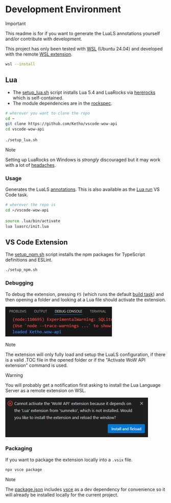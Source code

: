 # Development Environment
> [!IMPORTANT]  
> This readme is for if you want to generate the LuaLS annotations yourself and/or contribute with development.

This project has only been tested with [WSL](https://code.visualstudio.com/docs/remote/wsl) (Ubuntu 24.04) and developed with the remote [WSL extension](https://marketplace.visualstudio.com/items?itemName=ms-vscode-remote.remote-wsl).
```sh
wsl --install
```

## Lua
- The [setup_lua.sh](setup_lua.sh) script installs Lua 5.4 and LuaRocks via [hererocks](https://github.com/luarocks/hererocks) which is self-contained.
- The module dependencies are in the [rockspec](https://github.com/Ketho/vscode-wow-api/blob/master/vscode-wow-api-scm-0.rockspec).
```sh
# wherever you want to clone the repo
cd ~
git clone https://github.com/Ketho/vscode-wow-api
cd vscode-wow-api

./setup_lua.sh
```

> [!NOTE]  
> Setting up LuaRocks on Windows is *strongly* discouraged but it may work with a lot of [headaches](https://ketho.github.io/2024/07/04/luarocks-on-windows/).

### Usage
Generates the LuaLS [annotations](Annotations). This is also available as the [Lua run](https://github.com/Ketho/vscode-wow-api/blob/master/.vscode/tasks.json#L19-L28) VS Code task.
```sh
# wherever the repo is
cd ~/vscode-wow-api

source .lua/bin/activate
lua luasrc/init.lua
```

## VS Code Extension
The [setup_npm.sh](setup_npm.sh) script installs the npm packages for TypeScript definitions and ESLint.
```sh
./setup_npm.sh
```

### Debugging
To debug the extension, pressing `F5` (which runs the default [build task](https://github.com/Ketho/vscode-wow-api/blob/master/.vscode/tasks.json#L7-L17)) and then opening a folder and looking at a Lua file should activate the extension.

![](img/setup/debugging_loaded.png)

> [!NOTE]  
> The extension will only fully load and setup the LuaLS configuration, if there is a valid .TOC file in the opened folder or if the "Activate WoW API extension" command is used.

> [!WARNING]
> You will probably get a notification first asking to install the Lua Language Server as a remote extension on WSL.

![](img/setup/install_remote_luals.png)

### Packaging
If you want to package the extension locally into a `.vsix` file.
```sh
npx vsce package
```
> [!NOTE]  
> The [package.json](package.json) includes [vsce](https://code.visualstudio.com/api/working-with-extensions/publishing-extension) as a dev dependency for convenience so it will already be installed locally for the current project.
